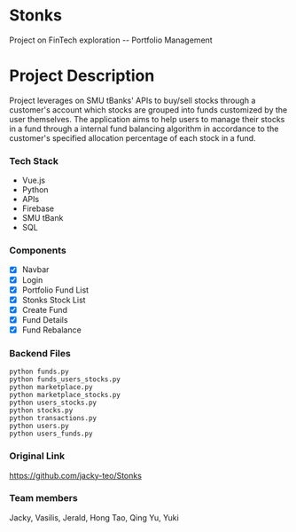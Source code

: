 # Stonks
Project on FinTech exploration -- Portfolio Management


# Project Description
Project leverages on SMU tBanks' APIs to buy/sell stocks through a customer's account which stocks are grouped into funds customized by the user themselves. The application aims to help users to manage their stocks in a fund through a internal fund balancing algorithm in accordance to the customer's specified allocation percentage of each stock in a fund.

### Tech Stack
- Vue.js
- Python
- APIs
- Firebase
- SMU tBank
- SQL

### Components
- [X] Navbar
- [X] Login
- [X] Portfolio Fund List
- [X] Stonks Stock List
- [x] Create Fund 
- [X] Fund Details
- [X] Fund Rebalance

### Backend Files
```
python funds.py
python funds_users_stocks.py
python marketplace.py
python marketplace_stocks.py
python users_stocks.py
python stocks.py
python transactions.py
python users.py
python users_funds.py

```

### Original Link
https://github.com/jacky-teo/Stonks

### Team members
Jacky, Vasilis, Jerald, Hong Tao, Qing Yu, Yuki
